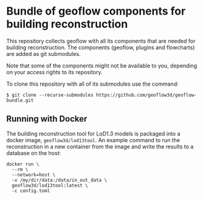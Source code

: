 # Bundle of geoflow components for building reconstruction

This repository collects geoflow with all its components that are needed for building reconstruction.
The components (geoflow, plugins and flowcharts) are added as git submodules.

Note that some of the components might not be available to you, depending on your access rights to its repository.

To clone this repository with all of its submodules use the command:

```
$ git clone --recurse-submodules https://github.com/geoflow3d/geoflow-bundle.git
```

## Running with Docker

The building reconstruction tool for LoD1.3 models is packaged into a docker image, `geoflow3d/lod13tool`.
An example command to run the reconstruction in a new container from the image and write the results to a database on the host:

```shell
docker run \
  --rm \
  --network=host \
  -v /my/dir/data:/data/in_out_data \
  geoflow3d/lod13tool:latest \
  -c config.toml
```